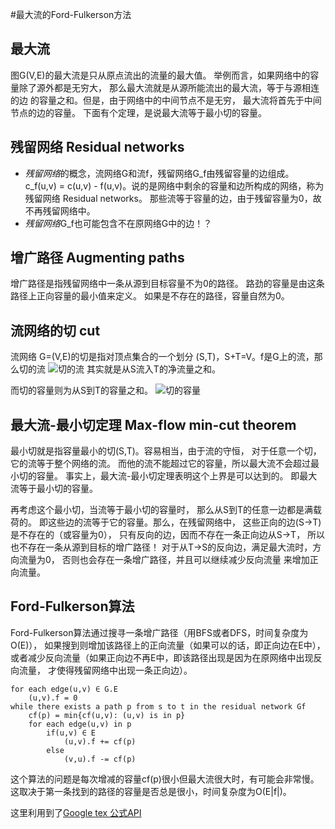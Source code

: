 #最大流的Ford-Fulkerson方法
## 最大流
图G(V,E)的最大流是只从原点流出的流量的最大值。
举例而言，如果网络中的容量除了源外都是无穷大，
那么最大流就是从源所能流出的最大流，等于与源相连的边
的容量之和。但是，由于网络中的中间节点不是无穷，
最大流将首先于中间节点的边的容量。
下面有个定理，是说最大流等于最小切的容量。


## 残留网络 Residual networks
* *残留网络*的概念，流网络G和流f，残留网络G_f由残留容量的边组成。
c_f(u,v) = c(u,v) - f(u,v)。说的是网络中剩余的容量和边所构成的网络，称为残留网络 Residual networks。
那些流等于容量的边，由于残留容量为0，故不再残留网络中。
* *残留网络*G_f也可能包含不在原网络G中的边！？
 
## 增广路径 Augmenting paths
增广路径是指残留网络中一条从源到目标容量不为0的路径。
路劲的容量是由这条路径上正向容量的最小值来定义。
如果是不存在的路径，容量自然为0。



## 流网络的切 cut
流网络 G=(V,E)的切是指对顶点集合的一个划分 (S,T)，S+T=V。f是G上的流，那么切的流
![切的流](http://chart.apis.google.com/chart?cht=tx&chl=f(S%2CT)%20%3D%20%5Csum_%7Bu%20%5Cin%20S%7D%20%5Csum_%7Bv%20%5Cin%20T%7D%20f(u%2Cv)%20-%20%20%5Csum_%7Bu%20%5Cin%20S%7D%20%5Csum_%7Bv%20%5Cin%20T%7D%20f(v%2Cu))
其实就是从S流入T的净流量之和。

而切的容量则为从S到T的容量之和。
![切的容量](http://chart.apis.google.com/chart?cht=tx&chl=c(S%2CT)%20%3D%20%5Csum_%7Bu%20%5Cin%20S%7D%20%5Csum_%7Bv%20%5Cin%20T%7D%20c(u%2Cv)%20)

## 最大流-最小切定理 Max-flow min-cut theorem
最小切就是指容量最小的切(S,T)。容易相当，由于流的守恒，
对于任意一个切，它的流等于整个网络的流。
而他的流不能超过它的容量，所以最大流不会超过最小切的容量。
事实上，最大流-最小切定理表明这个上界是可以达到的。
即最大流等于最小切的容量。

再考虑这个最小切，当流等于最小切的容量时，
那么从S到T的任意一边都是满载荷的。
即这些边的流等于它的容量。那么，在残留网络中，
这些正向的边(S->T)是不存在的（或容量为0），
只有反向的边，因而不存在一条正向边从S->T，
所以也不存在一条从源到目标的增广路径！
对于从T->S的反向边，满足最大流时，方向流量为0，
否则也会存在一条增广路径，并且可以继续减少反向流量
来增加正向流量。

## Ford-Fulkerson算法
Ford-Fulkerson算法通过搜寻一条增广路径（用BFS或者DFS，时间复杂度为O(E)），
如果搜到则增加该路径上的正向流量（如果可以的话，即正向边在E中），
或者减少反向流量（如果正向边不再E中，即该路径出现是因为在原网络中出现反向流量，
才使得残留网络中出现一条正向边）。

```
for each edge(u,v) ∈ G.E
	(u,v).f = 0
while there exists a path p from s to t in the residual network Gf
	cf(p) = min{cf(u,v): (u,v) is in p}
	for each edge(u,v) in p
		if(u,v) ∈ E
			(u,v).f += cf(p)
		else
			(v,u).f -= cf(p)
```

这个算法的问题是每次增减的容量cf(p)很小但最大流很大时，有可能会非常慢。
这取决于第一条找到的路径的容量是否总是很小，时间复杂度为O(E|f|)。

这里利用到了[Google tex 公式API](http://chart.apis.google.com/chart?cht=tx&chl=\Pi)